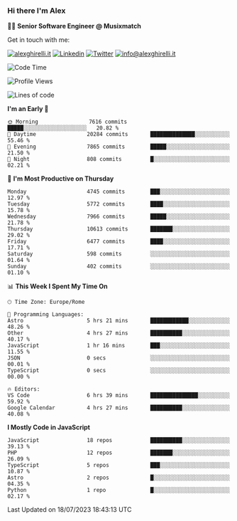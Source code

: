 ### Hi there I'm Alex

👨‍💻 __Senior Software Engineer @ Musixmatch__

Get in touch with me:

[![alexghirelli.it](https://img.shields.io/static/v1?label=alexghirelli.it&message=%20&color=red&logo=&style=flat-square&logoColor=white)](https://www.alexghirelli.it/)
[![Linkedin](https://img.shields.io/static/v1?label=Linkedin&message=%20&color=blue&logo=Linkedin&style=flat-square&logoColor=white)](https://linkedin.com/in/alexghirelli)
[![Twitter](https://img.shields.io/static/v1?label=Twitter&message=%20&color=blue&logo=Twitter&style=flat-square&logoColor=white)](https://twitter.com/alexGhirelli)
[![info@alexghirelli.it](https://img.shields.io/static/v1?label=info@alexghirelli.it&message=%20&color=red&logo=gmail&style=flat-square&logoColor=white)](mailto:info@alexghirelli.it)

<!--START_SECTION:waka-->
![Code Time](http://img.shields.io/badge/Code%20Time-7%2C488%20hrs%2017%20mins-blue)

![Profile Views](http://img.shields.io/badge/Profile%20Views-0-blue)

![Lines of code](https://img.shields.io/badge/From%20Hello%20World%20I%27ve%20Written-77.9%20million%20lines%20of%20code-blue)

**I'm an Early 🐤** 

```text
🌞 Morning                7616 commits        █████░░░░░░░░░░░░░░░░░░░░   20.82 % 
🌆 Daytime                20284 commits       ██████████████░░░░░░░░░░░   55.46 % 
🌃 Evening                7865 commits        █████░░░░░░░░░░░░░░░░░░░░   21.50 % 
🌙 Night                  808 commits         █░░░░░░░░░░░░░░░░░░░░░░░░   02.21 % 
```
📅 **I'm Most Productive on Thursday** 

```text
Monday                   4745 commits        ███░░░░░░░░░░░░░░░░░░░░░░   12.97 % 
Tuesday                  5772 commits        ████░░░░░░░░░░░░░░░░░░░░░   15.78 % 
Wednesday                7966 commits        █████░░░░░░░░░░░░░░░░░░░░   21.78 % 
Thursday                 10613 commits       ███████░░░░░░░░░░░░░░░░░░   29.02 % 
Friday                   6477 commits        ████░░░░░░░░░░░░░░░░░░░░░   17.71 % 
Saturday                 598 commits         ░░░░░░░░░░░░░░░░░░░░░░░░░   01.64 % 
Sunday                   402 commits         ░░░░░░░░░░░░░░░░░░░░░░░░░   01.10 % 
```


📊 **This Week I Spent My Time On** 

```text
🕑︎ Time Zone: Europe/Rome

💬 Programming Languages: 
Astro                    5 hrs 21 mins       ████████████░░░░░░░░░░░░░   48.26 % 
Other                    4 hrs 27 mins       ██████████░░░░░░░░░░░░░░░   40.17 % 
JavaScript               1 hr 16 mins        ███░░░░░░░░░░░░░░░░░░░░░░   11.55 % 
JSON                     0 secs              ░░░░░░░░░░░░░░░░░░░░░░░░░   00.01 % 
TypeScript               0 secs              ░░░░░░░░░░░░░░░░░░░░░░░░░   00.00 % 

🔥 Editors: 
VS Code                  6 hrs 39 mins       ███████████████░░░░░░░░░░   59.92 % 
Google Calendar          4 hrs 27 mins       ██████████░░░░░░░░░░░░░░░   40.08 % 
```

**I Mostly Code in JavaScript** 

```text
JavaScript               18 repos            ██████████░░░░░░░░░░░░░░░   39.13 % 
PHP                      12 repos            ███████░░░░░░░░░░░░░░░░░░   26.09 % 
TypeScript               5 repos             ███░░░░░░░░░░░░░░░░░░░░░░   10.87 % 
Astro                    2 repos             █░░░░░░░░░░░░░░░░░░░░░░░░   04.35 % 
Python                   1 repo              █░░░░░░░░░░░░░░░░░░░░░░░░   02.17 % 
```




 Last Updated on 18/07/2023 18:43:13 UTC
<!--END_SECTION:waka-->
